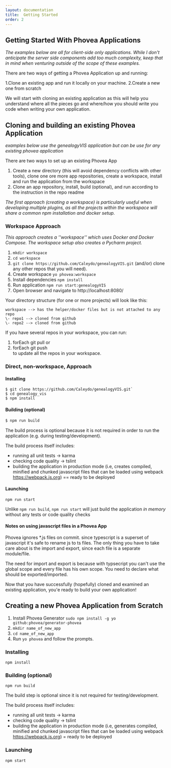 ```yaml
---
layout: documentation
title:  Getting Started
order: 2
---
```


## Getting Started With Phovea Applications

*The examples below are all for client-side only applications. While I don't anticipate the server side components add too much complexity, keep that in mind when venturing outside of the scope of these examples.*

There are two ways of getting a Phovea Application up and running:

 1.Clone an existing app and run it locally on your machine. 
 2.Create a new one from scratch

We will start with cloning an existing application as this will help you understand where all the pieces go and where/how you should write you code when writing your own application.

## Cloning and building an existing Phovea Application

*examples below use the genealogyVIS application but can be use for any existing phovea application*

There are two ways to set up an existing Phovea App

 1. Create a new directory (this will avoid dependency conflicts with other tools), clone  one ore more app repositories, create a workspace, install and run the application from the workspace 
 2. Clone an app repository, install, build (optional), and run according to the instruction in the repo readme 

*The first approach (creating a workspace) is particularly useful when developing multiple plugins, as all the projects within the workspace will share a common npm installation and docker setup.* 

### Workspace Approach 
*This approach creates a ''workspace'' which uses Docker and Docker Compose. The workspace setup also creates a Pycharm project.* 

 1. `mkdir workspace`
 2. `cd workspace`
 3. `git clone https://github.com/Caleydo/genealogyVIS.git` (and/or) clone any other repos that you will need). 
 4. Create workspace `yo phovea:workspace`
 5. Install dependencies `npm install`
 6. Run application `npm run start:genealogyVIS`
 7. Open browser and navigate to http://localhost:8080/

Your directory structure (for one or more projects) will look like this:

```
workspace --> has the helper/docker files but is not attached to any repo
\- repo1 --> cloned from github
\- repo2 --> cloned from github
```

If you have several repos in your workspace, you can run: 
1. forEach git pull or 
2. forEach git push  
to update all the repos in your workspace. 

### Direct, non-workspace, Approach 


#### Installing 

```
$ git clone https://github.com/Caleydo/genealogyVIS.git`
$ cd genealogy_vis
$ npm install
```

#### Building (optional)
```bash
$ npm run build
```

The build process is optional because it is not required in order to run the application (e.g. during testing/development). 


The build process itself includes:
* running all unit tests -> karma
* checking code quality -> tslint
* building the application in production mode (i.e, creates compiled, minified and chunked javascript files that can be loaded using webpack https://webpack.js.org)  == ready to be deployed


#### Launching
`npm run start`

Unlike `npm run build`, `npm run start` will just build the application *in memory* without any tests or code quality checks


#### Notes on using javascript files in a Phovea App

Phovea ignores *.js files on commit. since typescript is a superset of javascript it's safe to rename js to ts files. The only thing you have to take care about is the import and export, since each file is a separate module/file.

The need for import and export is because with typsecript you can't use the global scope and every file has his own scope. You need to declare what should be exported/imported.

Now that you have successfully (hopefully) cloned and examined an existing application, you'e ready to build your own application!

## Creating a new Phovea Application from Scratch

 1. Install Phovea Generator `sudo npm install -g yo github:phovea/generator-phovea`
 2. `mkdir name_of_new_app`
 3. `cd name_of_new_app`
 4. Run `yo phovea` and follow the prompts. 

### Installing

`npm install`

### Building (optional)
`npm run build`

The build step is optional since it is not required for testing/development. 

The build process itself includes:
 * running all unit tests -> karma
 * checking code quality -> tslint
 * building the application in production mode (i.e, generates compiled, minified and chunked javascript files that can be loaded using webpack https://webpack.js.org) = ready to be deployed


### Launching

`npm start`








